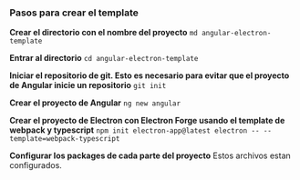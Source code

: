 ### Pasos para crear el template

**Crear el directorio con el nombre del proyecto**
`md angular-electron-template`

**Entrar al directorio**
`cd angular-electron-template`

**Iniciar el repositorio de git. Esto es necesario para evitar que el proyecto de Angular inicie un repositorio**
`git init`

**Crear el proyecto de Angular**
`ng new angular`

**Crear el proyecto de Electron con Electron Forge usando el template de webpack y typescript**
`npm init electron-app@latest electron -- --template=webpack-typescript`

**Configurar los packages de cada parte del proyecto**
Estos archivos estan configurados.
